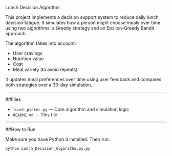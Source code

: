 Lunch Decision Algorithm

This project implements a decision support system to reduce daily lunch decision fatigue. It simulates how a person might choose meals over time using two algorithms: a Greedy strategy and an Epsilon-Greedy Bandit approach.

The algorithm takes into account:
- User cravings
- Nutrition value
- Cost
- Meal variety (to avoid repeats)

It updates meal preferences over time using user feedback and compares both strategies over a 30-day simulation.

---

##Files

- `lunch_picker.py` — Core algorithm and simulation logic
- `README.md` — This file

---

##How to Run

Make sure you have Python 3 installed. Then run:

```bash
python Lunch_Decision_Algorithm.py.py

